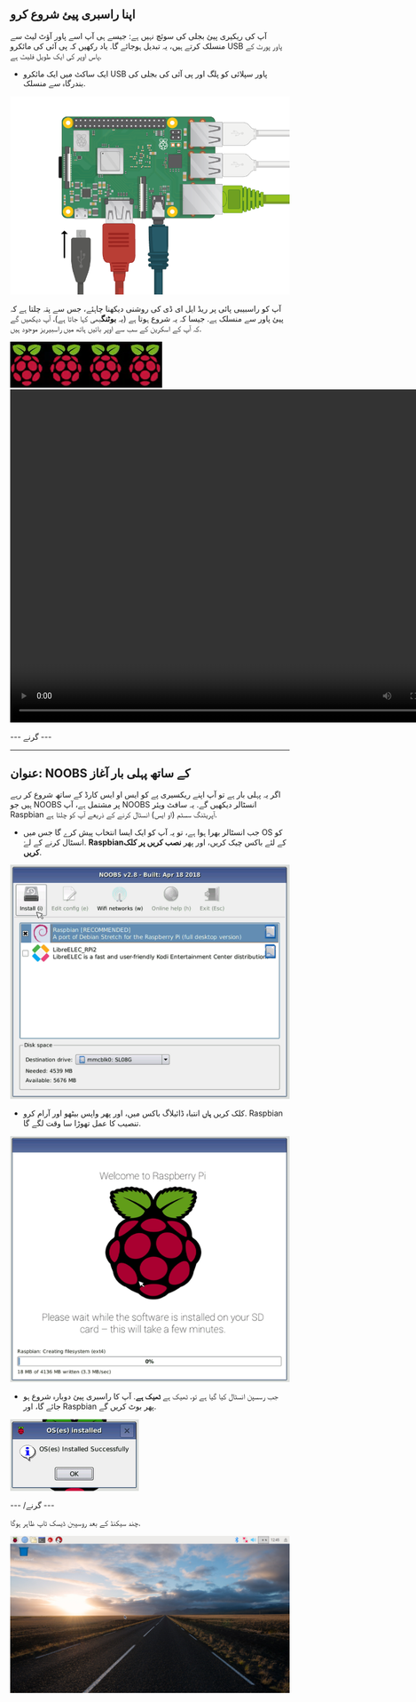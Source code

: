 ## اپنا راسبری پیئ شروع کرو

آپ کی ریکیری پیئ بجلی کی سوئچ نہیں ہے: جیسے ہی آپ اسے پاور آؤٹ لیٹ سے منسلک کرتے ہیں، یہ تبدیل ہوجائے گا. یاد رکھیں کہ پی آئی کی مائکرو USB پاور پورٹ کے پاس اوپر کی ایک طویل فلیٹ ہے.

+ ایک ساکٹ میں ایک مائکرو USB پاور سپلائی کو پلگ اور پی آئی کی بجلی کی بندرگاہ سے منسلک.

![اسکرین شاٹ](images/pi-power.png)

آپ کو راسبیبی پائی پر ریڈ ایل ای ڈی کی روشنی دیکھنا چاہئے، جس سے پتہ چلتا ہے کہ پیئ پاور سے منسلک ہے. جیسا کہ یہ شروع ہوتا ہے (یہ **بوٹنگ**بھی کہا جاتا ہے)، آپ دیکھیں گے کہ آپ کے اسکرین کے سب سے اوپر بائیں ہاتھ میں راسبیریز موجود ہیں.

![بوٹ راسبربر](images/raspberries.png)<video width="800" height="600" controls> <source src="images/piboot.webm" type="video/webm"> آپ کا براؤزر WebM ویڈیو کی حمایت نہیں کرتا، تو فائر فاکس یا کروم آزمائیں. </video> 

\--- گرنے \---

* * *

## عنوان: NOOBS کے ساتھ پہلی بار آغاز

اگر یہ پہلی بار ہے تو آپ اپنے ریکسیری پے کو ایس او ایس کارڈ کے ساتھ شروع کر رہے ہیں جو NOOBS پر مشتمل ہے، آپ NOOBS انسٹالر دیکھیں گے. یہ سافٹ ویئر Raspbian آپریٹنگ سسٹم (او ایس) انسٹال کرنے کے ذریعے آپ کو چلتا ہے.

+ جب انسٹالر بھرا ہوا ہے، تو یہ آپ کو ایک ایسا انتخاب پیش کرے گا جس میں OS کو انسٹال کرنے کے لۓ. **Raspbian**کے لئے باکس چیک کریں، اور پھر **نصب کریں پر کلک کریں**.

![انسٹال کریں](images/install.png)

+ کلک کریں **ہاں** انتباہ ڈائیلاگ باکس میں، اور پھر واپس بیٹھو اور آرام کرو. Raspbian تنصیب کا عمل تھوڑا سا وقت لگے گا.

![انسٹال کرنا](images/installing.png)

+ جب رسسپن انسٹال کیا گیا ہے تو، ٹھیک ہے **ٹھیک ہے**. آپ کا راسبری پیئ دوبارہ شروع ہو جائے گا، اور Raspbian پھر بوٹ کریں گے.

![انسٹال](images/installed.png)

\--- /گرنے \---

چند سیکنڈ کے بعد روسپبن ڈیسک ٹاپ ظاہر ہوگا.

![raspbian ڈیسک ٹاپ](images/pi-desktop.jpg)